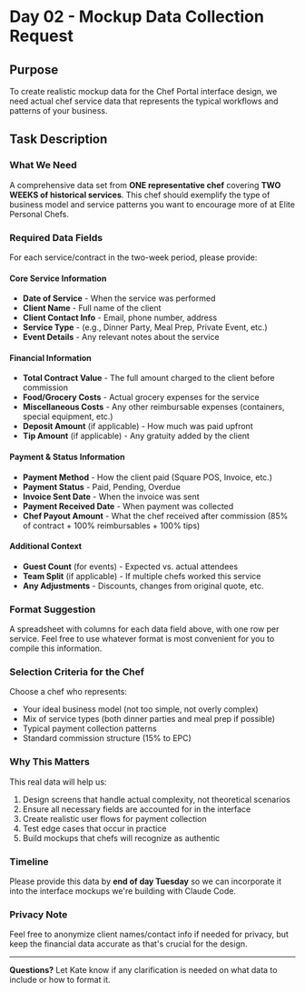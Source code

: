 # Day 02 - Mockup Data Collection Request

## Purpose
To create realistic mockup data for the Chef Portal interface design, we need actual chef service data that represents the typical workflows and patterns of your business.

## Task Description

### What We Need
A comprehensive data set from **ONE representative chef** covering **TWO WEEKS of historical services**. This chef should exemplify the type of business model and service patterns you want to encourage more of at Elite Personal Chefs.

### Required Data Fields

For each service/contract in the two-week period, please provide:

#### Core Service Information
- **Date of Service** - When the service was performed
- **Client Name** - Full name of the client
- **Client Contact Info** - Email, phone number, address
- **Service Type** - (e.g., Dinner Party, Meal Prep, Private Event, etc.)
- **Event Details** - Any relevant notes about the service

#### Financial Information
- **Total Contract Value** - The full amount charged to the client before commission
- **Food/Grocery Costs** - Actual grocery expenses for the service
- **Miscellaneous Costs** - Any other reimbursable expenses (containers, special equipment, etc.)
- **Deposit Amount** (if applicable) - How much was paid upfront
- **Tip Amount** (if applicable) - Any gratuity added by the client

#### Payment & Status Information
- **Payment Method** - How the client paid (Square POS, Invoice, etc.)
- **Payment Status** - Paid, Pending, Overdue
- **Invoice Sent Date** - When the invoice was sent
- **Payment Received Date** - When payment was collected
- **Chef Payout Amount** - What the chef received after commission (85% of contract + 100% reimbursables + 100% tips)

#### Additional Context
- **Guest Count** (for events) - Expected vs. actual attendees
- **Team Split** (if applicable) - If multiple chefs worked this service
- **Any Adjustments** - Discounts, changes from original quote, etc.

### Format Suggestion
A spreadsheet with columns for each data field above, with one row per service. Feel free to use whatever format is most convenient for you to compile this information.

### Selection Criteria for the Chef
Choose a chef who represents:
- Your ideal business model (not too simple, not overly complex)
- Mix of service types (both dinner parties and meal prep if possible)
- Typical payment collection patterns
- Standard commission structure (15% to EPC)

### Why This Matters
This real data will help us:
1. Design screens that handle actual complexity, not theoretical scenarios
2. Ensure all necessary fields are accounted for in the interface
3. Create realistic user flows for payment collection
4. Test edge cases that occur in practice
5. Build mockups that chefs will recognize as authentic

### Timeline
Please provide this data by **end of day Tuesday** so we can incorporate it into the interface mockups we're building with Claude Code.

### Privacy Note
Feel free to anonymize client names/contact info if needed for privacy, but keep the financial data accurate as that's crucial for the design.

---

**Questions?** Let Kate know if any clarification is needed on what data to include or how to format it.